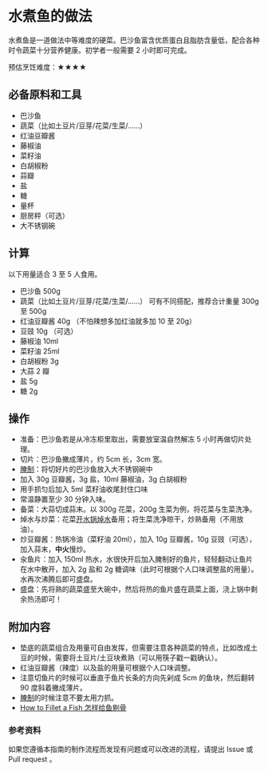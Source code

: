 # 水煮鱼的做法

水煮鱼是一道做法中等难度的硬菜。巴沙鱼富含优质蛋白且脂肪含量低，配合各种时令蔬菜十分营养健康。初学者一般需要 2 小时即可完成。

预估烹饪难度：★★★★

## 必备原料和工具

- 巴沙鱼
- 蔬菜（比如土豆片/豆芽/花菜/生菜/……）
- 红油豆瓣酱
- 藤椒油
- 菜籽油
- 白胡椒粉
- 蒜瓣
- 盐
- 糖
- 量杯
- 厨房秤（可选）
- 大不锈钢碗

## 计算

以下用量适合 3 至 5 人食用。

- 巴沙鱼 500g
- 蔬菜（比如土豆片/豆芽/花菜/生菜/……） 可有不同搭配，推荐合计重量 300g 至 500g
- 红油豆瓣酱 40g （不怕辣想多加红油就多加 10 至 20g）
- 豆豉 10g （可选）
- 藤椒油 10ml
- 菜籽油 25ml
- 白胡椒粉 3g
- 大蒜 2 瓣
- 盐 5g
- 糖 2g

## 操作

- 准备：巴沙鱼若是从冷冻柜里取出，需要放室温自然解冻 5 小时再做切片处理。
- 切片：巴沙鱼撇成薄片，约 5cm 长，3cm 宽。
- [腌制](学习腌.md)：将切好片的巴沙鱼放入大不锈钢碗中
- 加入 30g 豆瓣酱，3g 盐，10ml 藤椒油，3g 白胡椒粉
- 用手抓匀后加入 5ml 菜籽油收尾封住口味
- 常温静置至少 30 分钟入味。
- 备菜：大蒜切成蒜末。以 300g 花菜，200g 生菜为例，将花菜与生菜洗净。
- 焯水与炒菜：花菜[开水锅焯水](学习焯水.md)备用；将生菜洗净晾干，炒熟备用（不用放油）。
- 炒豆瓣酱：热锅冷油（菜籽油 20ml），加入 10g 豆瓣酱，10g 豆豉（可选），加入蒜末，**中火**慢炒。
- 汆鱼片：加入 150ml 热水，水很快开后加入腌制好的鱼片，轻轻翻动让鱼片在水中散开，加入 2g 盐和 2g 糖调味（此时可根据个人口味调整盐的用量）。水再次沸腾后即可盛盘。
- 盛盘：先将熟的蔬菜盛至大碗中，然后将热的鱼片盛在蔬菜上面，浇上锅中剩余热汤即可！

## 附加内容

- 垫底的蔬菜组合及用量可自由发挥，但需要注意各种蔬菜的特点，比如改成土豆的时候，需要将土豆片/土豆块煮熟（可以用筷子戳一戳确认）。
- 红油豆瓣酱（辣度）以及盐的用量可根据个人口味调整。
- 注意切鱼片的时候可以垂直于鱼片长条的方向先剁成 5cm 的鱼块，然后翻转 90 度斜着撇成薄片。
- [腌制](学习腌.md)的时候注意不要太用力抓。
- [How to Fillet a Fish 怎样给鱼剔骨](https://www.youtube.com/watch?v=uXSgGtMkgro)

### 参考资料

如果您遵循本指南的制作流程而发现有问题或可以改进的流程，请提出 Issue 或 Pull request 。
